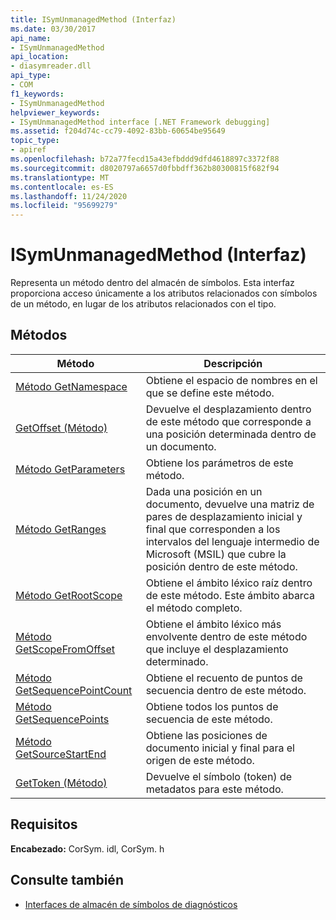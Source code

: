 ```yaml
---
title: ISymUnmanagedMethod (Interfaz)
ms.date: 03/30/2017
api_name:
- ISymUnmanagedMethod
api_location:
- diasymreader.dll
api_type:
- COM
f1_keywords:
- ISymUnmanagedMethod
helpviewer_keywords:
- ISymUnmanagedMethod interface [.NET Framework debugging]
ms.assetid: f204d74c-cc79-4092-83bb-60654be95649
topic_type:
- apiref
ms.openlocfilehash: b72a77fecd15a43efbddd9dfd4618897c3372f88
ms.sourcegitcommit: d8020797a6657d0fbbdff362b80300815f682f94
ms.translationtype: MT
ms.contentlocale: es-ES
ms.lasthandoff: 11/24/2020
ms.locfileid: "95699279"
---
```

# <a name="isymunmanagedmethod-interface"></a>ISymUnmanagedMethod (Interfaz)

Representa un método dentro del almacén de símbolos. Esta interfaz proporciona acceso únicamente a los atributos relacionados con símbolos de un método, en lugar de los atributos relacionados con el tipo.  
  
## <a name="methods"></a>Métodos  
  
|Método|Descripción|  
|------------|-----------------|  
|[Método GetNamespace](isymunmanagedmethod-getnamespace-method.md)|Obtiene el espacio de nombres en el que se define este método.|  
|[GetOffset (Método)](isymunmanagedmethod-getoffset-method.md)|Devuelve el desplazamiento dentro de este método que corresponde a una posición determinada dentro de un documento.|  
|[Método GetParameters](isymunmanagedmethod-getparameters-method.md)|Obtiene los parámetros de este método.|  
|[Método GetRanges](isymunmanagedmethod-getranges-method.md)|Dada una posición en un documento, devuelve una matriz de pares de desplazamiento inicial y final que corresponden a los intervalos del lenguaje intermedio de Microsoft (MSIL) que cubre la posición dentro de este método.|  
|[Método GetRootScope](isymunmanagedmethod-getrootscope-method.md)|Obtiene el ámbito léxico raíz dentro de este método. Este ámbito abarca el método completo.|  
|[Método GetScopeFromOffset](isymunmanagedmethod-getscopefromoffset-method.md)|Obtiene el ámbito léxico más envolvente dentro de este método que incluye el desplazamiento determinado.|  
|[Método GetSequencePointCount](isymunmanagedmethod-getsequencepointcount-method.md)|Obtiene el recuento de puntos de secuencia dentro de este método.|  
|[Método GetSequencePoints](isymunmanagedmethod-getsequencepoints-method.md)|Obtiene todos los puntos de secuencia de este método.|  
|[Método GetSourceStartEnd](isymunmanagedmethod-getsourcestartend-method.md)|Obtiene las posiciones de documento inicial y final para el origen de este método.|  
|[GetToken (Método)](isymunmanagedmethod-gettoken-method.md)|Devuelve el símbolo (token) de metadatos para este método.|  
  
## <a name="requirements"></a>Requisitos  

 **Encabezado:** CorSym. idl, CorSym. h  
  
## <a name="see-also"></a>Consulte también

- [Interfaces de almacén de símbolos de diagnósticos](diagnostics-symbol-store-interfaces.md)

